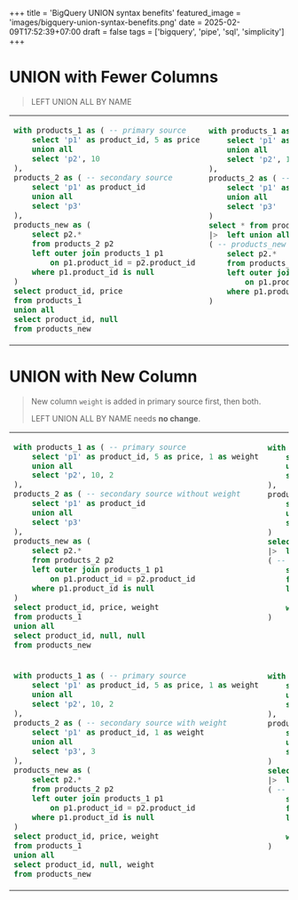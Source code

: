 +++
title = 'BigQuery UNION syntax benefits'
featured_image = 'images/bigquery-union-syntax-benefits.png'
date = 2025-02-09T17:52:39+07:00
draft = false
tags = ['bigquery', 'pipe', 'sql', 'simplicity']
+++
# UNION with Fewer Columns

<blockquote>

LEFT UNION ALL BY NAME

</blockquote>

<table>
<!-- <tr>
<th>Before</th>
<th>After</th>
</tr> -->
<tr>
<td>
  
```sql
with products_1 as ( -- primary source
    select 'p1' as product_id, 5 as price
    union all
    select 'p2', 10
),
products_2 as ( -- secondary source
    select 'p1' as product_id
    union all
    select 'p3'
),
products_new as (
    select p2.*
    from products_2 p2
    left outer join products_1 p1
        on p1.product_id = p2.product_id
    where p1.product_id is null
)
select product_id, price
from products_1
union all
select product_id, null
from products_new
```
  
</td>
<td>

```sql
with products_1 as ( -- primary source
    select 'p1' as product_id, 5 as price
    union all
    select 'p2', 10
),
products_2 as ( -- secondary source
    select 'p1' as product_id
    union all
    select 'p3'
)
select * from products_1
|>  left union all by name
( -- products_new
    select p2.*
    from products_2 p2
    left outer join products_1 p1
        on p1.product_id = p2.product_id
    where p1.product_id is null
)


 
```

</td>
</tr>
</table>

# UNION with New Column 

<blockquote>

New column `weight` is added in primary source first, then both.

LEFT UNION ALL BY NAME needs **no change**.

</blockquote>

<table>
<!-- <tr>
<th>Before</th>
<th>After</th>
</tr> -->
<tr>
<td>
  
```sql
with products_1 as ( -- primary source
    select 'p1' as product_id, 5 as price, 1 as weight
    union all
    select 'p2', 10, 2
),
products_2 as ( -- secondary source without weight
    select 'p1' as product_id
    union all
    select 'p3'
),
products_new as (
    select p2.*
    from products_2 p2
    left outer join products_1 p1
        on p1.product_id = p2.product_id
    where p1.product_id is null
)
select product_id, price, weight
from products_1
union all
select product_id, null, null
from products_new
```
  
</td>
<td>

```sql
with products_1 as ( -- primary source
    select 'p1' as product_id, 5 as price, 1 as weight
    union all
    select 'p2', 10, 2
),
products_2 as ( -- secondary source without weight
    select 'p1' as product_id
    union all
    select 'p3'
)
select * from products_1
|>  left union all by name
( -- products_new
    select p2.*
    from products_2 p2
    left outer join products_1 p1
        on p1.product_id = p2.product_id
    where p1.product_id is null
)


 
```

</td>
</tr>

<tr>
<td>
  
```sql
with products_1 as ( -- primary source
    select 'p1' as product_id, 5 as price, 1 as weight
    union all
    select 'p2', 10, 2
),
products_2 as ( -- secondary source with weight
    select 'p1' as product_id, 1 as weight
    union all
    select 'p3', 3
),
products_new as (
    select p2.*
    from products_2 p2
    left outer join products_1 p1
        on p1.product_id = p2.product_id
    where p1.product_id is null
)
select product_id, price, weight
from products_1
union all
select product_id, null, weight
from products_new
```
  
</td>
<td>

```sql
with products_1 as ( -- primary source
    select 'p1' as product_id, 5 as price, 1 as weight
    union all
    select 'p2', 10, 2
),
products_2 as ( -- secondary source with weight
    select 'p1' as product_id, 1 as weight
    union all
    select 'p3', 3
)
select * from products_1
|>  left union all by name
( -- products_new
    select p2.*
    from products_2 p2
    left outer join products_1 p1
        on p1.product_id = p2.product_id
    where p1.product_id is null
)


 
```

</td>
</tr>
</table>